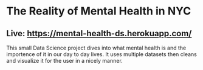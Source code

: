 # The Reality of Mental Health in NYC

## Live: https://mental-health-ds.herokuapp.com/

This small Data Science project dives into what mental health is and the importence of it in our day to day lives. It uses multiple datasets then cleans and visualize it for the user in a nicely manner.

